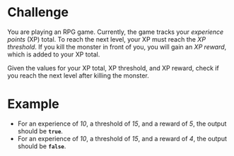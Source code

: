 # Challenge
You are playing an RPG game.
Currently, the game tracks your *experience points* (XP) total.
To reach the next level, your XP must reach the *XP threshold*.
If you kill the monster in front of you, you will gain an *XP reward*, which is added to your XP total.

Given the values for your XP total, XP threshold, and XP reward, check if you reach the next level after killing the monster.

# Example
- For an experience of *10*, a threshold of *15*, and a reward of *5*, the output should be **`true`**.
- For an experience of *10*, a threshold of *15*, and a reward of *4*, the output should be **`false`**.
